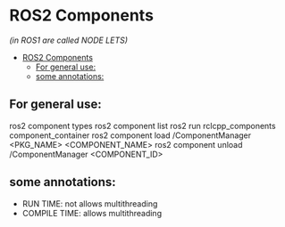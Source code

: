 # ROS2 Components
*(in ROS1 are called NODE LETS)*

- [ROS2 Components](#ros2-components)
  - [For general use:](#for-general-use)
  - [some annotations:](#some-annotations)

## For general use:
ros2 component types
ros2 component list
ros2 run rclcpp_components component_container
ros2 component load /ComponentManager <PKG_NAME> <COMPONENT_NAME>
ros2 component unload /ComponentManager <COMPONENT_ID>

## some annotations:
- RUN TIME: not allows multithreading
- COMPILE TIME: allows multithreading